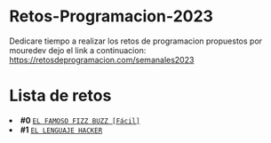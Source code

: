 # Retos-Programacion-2023

Dedicare tiempo a realizar los retos de programacion propuestos por mouredev dejo el link a continuacion: https://retosdeprogramacion.com/semanales2023

# Lista de retos

<li>
  <strong>
    #0
  </strong>
  <a href="https://github.com/s-bauza/Retos-Programacion-2023/tree/main/Retos/Reto%20%230%20-%20EL%20FAMOSO%20FIZZ%20BUZZ%20%5BF%C3%A1cil%5D"><code>EL FAMOSO FIZZ BUZZ [Fácil]</code></a>
</li>
<li>
  <strong>
    #1
  </strong>
  <a href="https://github.com/s-bauza/Retos-Programacion-2023/tree/main/Retos/Reto%20%231%20-%20EL%20LENGUAJE%20HACKER"><code>EL LENGUAJE HACKER</code></a>
</li>

